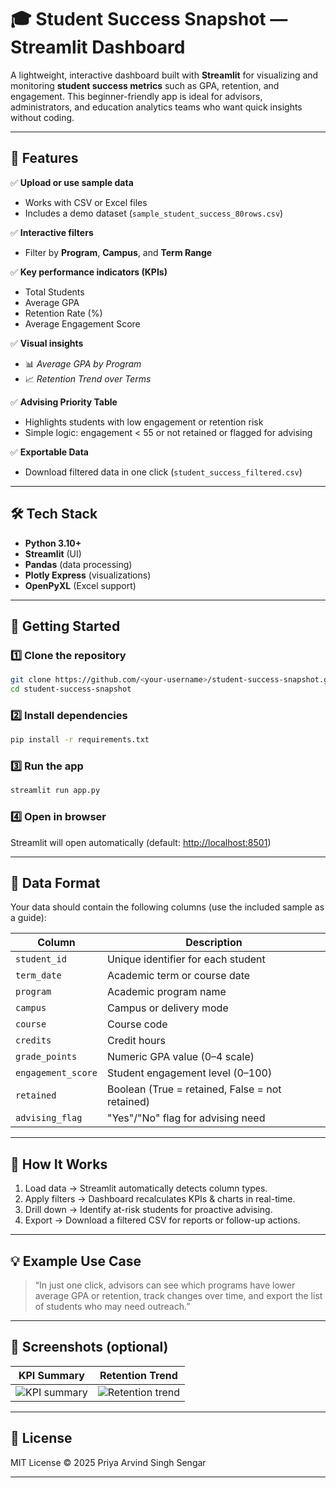 
# 🎓 Student Success Snapshot — Streamlit Dashboard

A lightweight, interactive dashboard built with **Streamlit** for visualizing and monitoring **student success metrics** such as GPA, retention, and engagement.
This beginner-friendly app is ideal for advisors, administrators, and education analytics teams who want quick insights without coding.

---

## 🌟 Features

✅ **Upload or use sample data**

* Works with CSV or Excel files
* Includes a demo dataset (`sample_student_success_80rows.csv`)

✅ **Interactive filters**

* Filter by **Program**, **Campus**, and **Term Range**

✅ **Key performance indicators (KPIs)**

* Total Students
* Average GPA
* Retention Rate (%)
* Average Engagement Score

✅ **Visual insights**

* 📊 *Average GPA by Program*
* 📈 *Retention Trend over Terms*

✅ **Advising Priority Table**

* Highlights students with low engagement or retention risk
* Simple logic: engagement < 55 or not retained or flagged for advising

✅ **Exportable Data**

* Download filtered data in one click (`student_success_filtered.csv`)

---

## 🛠️ Tech Stack

* **Python 3.10+**
* **Streamlit** (UI)
* **Pandas** (data processing)
* **Plotly Express** (visualizations)
* **OpenPyXL** (Excel support)

---

## 🚀 Getting Started

### 1️⃣ Clone the repository

```bash
git clone https://github.com/<your-username>/student-success-snapshot.git
cd student-success-snapshot
```

### 2️⃣ Install dependencies

```bash
pip install -r requirements.txt
```

### 3️⃣ Run the app

```bash
streamlit run app.py
```

### 4️⃣ Open in browser

Streamlit will open automatically (default: [http://localhost:8501](http://localhost:8501))

---

## 📂 Data Format

Your data should contain the following columns (use the included sample as a guide):

| Column             | Description                                     |
| ------------------ | ----------------------------------------------- |
| `student_id`       | Unique identifier for each student              |
| `term_date`        | Academic term or course date                    |
| `program`          | Academic program name                           |
| `campus`           | Campus or delivery mode                         |
| `course`           | Course code                                     |
| `credits`          | Credit hours                                    |
| `grade_points`     | Numeric GPA value (0–4 scale)                   |
| `engagement_score` | Student engagement level (0–100)                |
| `retained`         | Boolean (True = retained, False = not retained) |
| `advising_flag`    | "Yes"/"No" flag for advising need               |

---

## 🧠 How It Works

1. Load data → Streamlit automatically detects column types.
2. Apply filters → Dashboard recalculates KPIs & charts in real-time.
3. Drill down → Identify at-risk students for proactive advising.
4. Export → Download a filtered CSV for reports or follow-up actions.

---

## 💡 Example Use Case

> “In just one click, advisors can see which programs have lower average GPA or retention, track changes over time, and export the list of students who may need outreach.”

---

## 📸 Screenshots (optional)

| KPI Summary                                 | Retention Trend                                     |
| ------------------------------------------- | --------------------------------------------------- |
| ![KPI summary](screenshots/kpi_summary.png) | ![Retention trend](screenshots/retention_trend.png) |

---

## 📜 License

MIT License © 2025 Priya Arvind Singh Sengar

---


